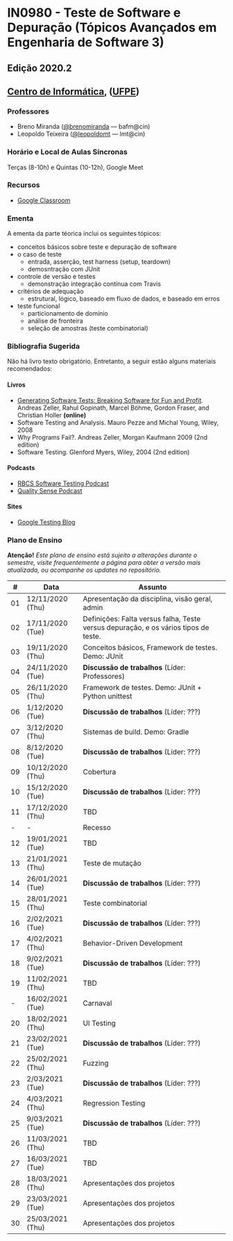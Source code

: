 # IN0980 - Teste de Software e Depuração (Tópicos Avançados em Engenharia de Software 3)

## Edição 2020.2

## [Centro de Informática](http://www.cin.ufpe.br/), ([UFPE](http://www.ufpe.br/))

### Professores
* Breno Miranda ([@brenomiranda](https://github.com/brenomiranda) — bafm@cin)
* Leopoldo Teixeira ([@leopoldomt](https://github.com/leopoldomt) — lmt@cin)
  
### Horário e Local de Aulas Síncronas
Terças (8-10h) e Quintas (10-12h), Google Meet

### Recursos
* [Google Classroom](https://classroom.google.com/)

### Ementa
A ementa da parte téorica inclui os seguintes tópicos:
* conceitos básicos sobre teste e depuração de software
* o caso de teste
  * entrada, asserção, test harness (setup, teardown)
  * demosntração com JUnit
* controle de versão e testes
  * demonstração integração contínua com Travis
* critérios de adequação
  * estrutural, lógico, baseado em fluxo de dados, e baseado em erros
* teste funcional
  * particionamento de domínio
  * análise de fronteira
  * seleção de amostras (teste combinatorial)
  
### Bibliografia Sugerida
Não há livro texto obrigatório. Entretanto, a seguir estão alguns materiais recomendados:

#### Livros
* [Generating Software Tests: Breaking Software for Fun and Profit](https://www.fuzzingbook.org/). Andreas Zeller, Rahul Gopinath, Marcel Böhme, Gordon Fraser, and Christian Holler **(online)**
* Software Testing and Analysis. Mauro Pezze and Michal Young, Wiley, 2008
* Why Programs Fail?. Andreas Zeller, Morgan Kaufmann 2009 (2nd edition)
* Software Testing. Glenford Myers, Wiley, 2004 (2nd edition)

#### Podcasts
* [RBCS Software Testing Podcast](https://rbcs-us.com/resources/podcast/)
* [Quality Sense Podcast](https://soundcloud.com/qualitysensepodcast)

#### Sites
* [Google Testing Blog](https://testing.googleblog.com/)

### Plano de Ensino
**Atenção!** *Este plano de ensino está sujeito a alterações durante o semestre, visite frequentemente a página para obter a versão mais atualizada, ou acompanhe os updates no repositório.*

\# | Data | Assunto
-- | ---- | -------
01	|	12/11/2020 (Thu)	|	Apresentação da disciplina, visão geral, admin
02	|	17/11/2020 (Tue)	|	Definições: Falta versus falha, Teste versus depuração, e os vários tipos de teste.
03	|	19/11/2020 (Thu)	|	Conceitos básicos, Framework de testes. Demo: JUnit
04	|	24/11/2020 (Tue)	|	****Discussão de trabalhos**** (Líder: Professores)
05	|	26/11/2020 (Thu)	|	Framework de testes. Demo: JUnit + Python unittest
06	|	1/12/2020 (Tue)	|	**Discussão de trabalhos** (Líder: ???)
07	|	3/12/2020 (Thu)	|	Sistemas de build. Demo: Gradle
08	|	8/12/2020 (Tue)	|	**Discussão de trabalhos** (Líder: ???)
09	|	10/12/2020 (Thu)	|	Cobertura
10	|	15/12/2020 (Tue)	|	**Discussão de trabalhos** (Líder: ???)
11	|	17/12/2020 (Thu)	|	TBD
\-	|	\-	|	Recesso
12	|	19/01/2021 (Tue)	|	TBD
13	|	21/01/2021 (Thu)	|	Teste de mutação
14	|	26/01/2021 (Tue)	|	**Discussão de trabalhos** (Líder: ???)
15	|	28/01/2021 (Thu)	|	Teste combinatorial
16	|	2/02/2021 (Tue)	|	**Discussão de trabalhos** (Líder: ???)
17	|	4/02/2021 (Thu)	|	Behavior-Driven Development
18	|	9/02/2021 (Tue)	|	**Discussão de trabalhos** (Líder: ???)
19	|	11/02/2021 (Thu)	|	TBD
\-	|	16/02/2021 (Tue)	|	Carnaval
20	|	18/02/2021 (Thu)	|	UI Testing
21	|	23/02/2021 (Tue)	|	**Discussão de trabalhos** (Líder: ???)
22	|	25/02/2021 (Thu)	|	Fuzzing
23	|	2/03/2021 (Tue)	|	**Discussão de trabalhos** (Líder: ???)
24	|	4/03/2021 (Thu)	|	Regression Testing
25	|	9/03/2021 (Tue)	|	**Discussão de trabalhos** (Líder: ???)
26	|	11/03/2021 (Thu)	|	TBD
27	|	16/03/2021 (Tue)	|	TBD
28	|	18/03/2021 (Thu)	|	Apresentações dos projetos
29	|	23/03/2021 (Tue)	|	Apresentações dos projetos
30	|	25/03/2021 (Thu)	|	Apresentações dos projetos

